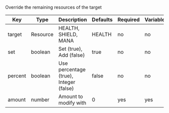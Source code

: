 Override the remaining resources of the target

| Key | Type | Description | Defaults | Required | Variable |
|-|-|-|-|-|-|
| target | Resource | HEALTH, SHIELD, MANA | HEALTH | no | no |
| set | boolean | Set (true), Add (false) | true | no | no |
| percent | boolean | Use percentage (true), Integer (false) | false | no | no |
| amount | number | Amount to modify with | 0 | yes | yes |
